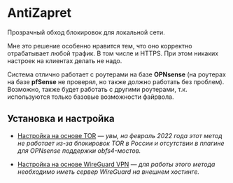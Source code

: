 # AntiZapret

Прозрачный обход блокировок для локальной сети.

Мне это решение особенно нравится тем, что оно корректно отрабатывает любой трафик. В том числе и HTTPS. При этом никаких настроек на клиентах делать не надо.

Система отлично работает с роутерами на базе **OPNsense** (на роутерах на базе **pfSense** не проверял, но также должно работать без проблем). Возможно, также будет работать с другими роутерами, т.к. используются только базовые возможности файрвола.

## Установка и настройка

* [Настройка на основе TOR](TOR.md) — *увы, на февраль 2022 года этот метод не работает из-за блокировок TOR в России и отсутствии в плагине для OPNsense поддержки obfs4-мостов.*

* [Настройка на основе WireGuard VPN](WireGuard.md) — *для работы этого метода необходимо иметь сервер WireGuard на внешнем хостинге.* 
